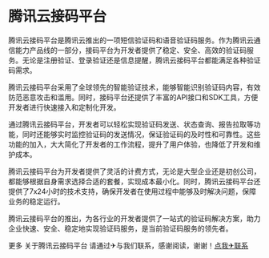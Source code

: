 # 腾讯云接码平台

腾讯云接码平台是腾讯云推出的一项短信验证码和语音验证码服务。作为腾讯云通信能力产品线的一部分，接码平台为开发者提供了稳定、安全、高效的验证码服务。无论是注册验证、登录验证还是信息提醒，腾讯云接码平台都能满足各种验证码需求。

腾讯云接码平台采用了全球领先的智能验证技术，能够智能识别验证码内容，有效防范恶意攻击和滥用。同时，接码平台还提供了丰富的API接口和SDK工具，方便开发者进行快速接入和定制化开发。

通过腾讯云接码平台，开发者可以轻松实现验证码发送、状态查询、报告拉取等功能，同时还能够实时监控验证码的发送情况，保证验证码的及时性和可靠性。这些功能的加入，大大简化了开发者的工作流程，提升了用户体验，也降低了开发和维护成本。

腾讯云接码平台为开发者提供了灵活的计费方式，无论是大型企业还是初创公司，都能够根据自身需求选择合适的套餐，实现成本最小化。同时，腾讯云接码平台还提供了7x24小时的技术支持，确保开发者在使用过程中能够及时解决问题，保障业务的稳定运行。

腾讯云接码平台的推出，为各行业的开发者提供了一站式的验证码解决方案，助力企业快速、安全、稳定地实现验证码服务，是当前验证码服务的领先者。

更多 关于腾讯云接码平台 请通过✈与我们联系，感谢阅读，谢谢！[点我✈联系](https://1.k02.cc)